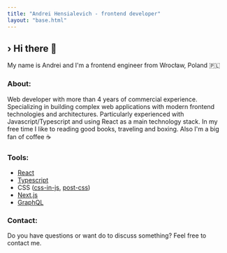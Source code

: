 ```yaml
---
title: "Andrei Hensialevich - frontend developer"
layout: "base.html"
---
```


## <span class="caret">›</span> Hi there 🤝

My name is Andrei and I'm a frontend engineer from Wrocław, Poland 🇵🇱

### About:

Web developer with more than 4 years of commercial experience. Specializing in building complex web applications with modern frontend technologies and architectures. Particularly experienced with Javascript/Typescript and using React as a main technology stack. In my free time I like to reading good books, traveling and boxing. Also I'm a big fan of coffee ☕

### Tools:

- [React](https://reactjs.org/)
- [Typescript](https://www.typescriptlang.org/)
- CSS ([css-in-js](https://emotion.sh/), [post-css](https://postcss.org/))
- [Next.js](https://nextjs.org/)
- [GraphQL](https://graphql.org/)

### Contact:

Do you have questions or want do to discuss something? Feel free to contact me.
